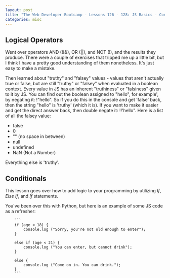 ```yaml
---
layout: post
title: "The Web Developer Bootcamp - Lessons 126 - 128: JS Basics - Control Flow-2"
categories: misc
---
```


## Logical Operators

Went over operators AND (&&), OR (||), and NOT (!), and the results they produce. There were a couple of exercises that tripped me up a little bit, but I think I have a pretty good understanding of them nonetheless. It's just easy to make a mistake.

Then learned about "truthy" and "falsey" values - values that aren't actually true or false, but are still "truthy" or "falsey" when evaluated in a boolean context. Every value in JS has an inherent "truthiness" or "falsiness" given to it by JS.
You can find out the boolean assigned to "hello", for example', by negating it: !"hello". So if you do this in the console and get 'false' back, then the string "hello" is 'truthy' (which it is). If you want to make it easier and get the direct answer back, then double negate it: !!'hello".
Here is a list of all the falsey value:
  - false
  - 0
  - "" (no space in between)
  - null
  - undefined
  - NaN (Not a Number)

Everything else is 'truthy'.

## Conditionals

This lesson goes over how to add logic to your programming by utilizing *If*, *Else If*, and *If* statements.

You've been over this with Python, but here is an example of some JS code as a refresher:

        ```
        if (age < 18) {
            console.log ("Sorry, you're not old enough to enter");
        }

        else if (age < 21) {
            console.log ("You can enter, but cannot drink");
        }

        else {
            console.log ("Come on in. You can drink.");
        }
        ```